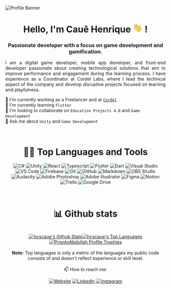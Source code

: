 <!-- I used this repository as inspiration: https://github.com/DavidsDvm/DavidsDvm -->
<!-- I used this repository as inspiration: https://github.com/PriontoAbdullah/PriontoAbdullah -->

![Profile Banner](https://user-images.githubusercontent.com/48563952/233785687-ff4a35e8-c9a6-4abd-9c2f-7a68742d6a58.png)

<h1 align="center"> Hello, I'm Cauê Henrique <img src="https://raw.githubusercontent.com/ABSphreak/ABSphreak/master/gifs/Hi.gif" width="30px" height="30px" > ! </h1>

<h3 align="center">Passionate developer with a focus on game development and gamification.</h3>  

<p align="justify">I am a digital game developer, mobile app developer, and front-end developer passionate about creating technological solutions that aim to improve performance and engagement during the learning process. I have experience as a Coordinator at Cordel Labs, where I lead the technical aspect of the company and develop disruptive projects focused on learning and playfulness.</p>
 
🔭 I'm currently working as a Freelancer and at [`Cordel`](https://github.com/Cordel-Labs)<br>🌱 I'm currently learning `Flutter`<br>👯 I'm looking to collaborate on `Education Projects 4.0` and `Game Development`<br>💬 Ask me about `Unity` and `Game Development`

<br/>
<h1 align="center"> 👨‍💻 Top Languages and Tools</h1>

<div align="center">
 
 ![C#](https://img.shields.io/badge/C%23-239120?style=for-the-badge&logo=c-sharp&logoColor=white)
 ![Unity](https://img.shields.io/badge/Unity-000000?style=for-the-badge&logo=unity&logoColor=white)
 ![React](https://img.shields.io/badge/React-61DAFB?style=for-the-badge&logo=react&logoColor=20232A)
 ![Typescript](https://img.shields.io/badge/Typescript-2F74C0?style=for-the-badge&logo=typescript&logoColor=white)
 ![Flutter](https://img.shields.io/badge/Flutter-6A89E5?style=for-the-badge&logo=flutter&logoColor=fff)
 ![Dart](https://img.shields.io/badge/dart-6A89E5?style=for-the-badge&logo=dart&logoColor=fff)
 ![Visual Studio](https://img.shields.io/badge/Visual%20Studio-5C2D91?style=for-the-badge&logo=visual-studio&logoColor=white)
 ![VS Code](https://img.shields.io/badge/VS%20Code-007acc?style=for-the-badge&logo=visual-studio-code&logoColor=white)
 ![Firebase](https://img.shields.io/badge/Firebase-051E34?style=for-the-badge&logo=firebase&logoColor=FFCB2B)
 ![Git](https://img.shields.io/badge/Git-f05032?style=for-the-badge&logo=git&logoColor=white)
 ![GitHub](https://img.shields.io/badge/GitHub-181717?style=for-the-badge&logo=github&logoColor=white)
 ![Markdown](https://img.shields.io/badge/Markdown-000000?style=for-the-badge&logo=markdown&logoColor=white)
 ![OBS Studio](https://img.shields.io/badge/OBS-302E31?style=for-the-badge&logo=obs-studio&logoColor=white)
 ![Audacity](https://img.shields.io/badge/Audacity-0000CC?style=for-the-badge&logo=audacity&logoColor=white)
 ![Adobe Photoshop](https://img.shields.io/badge/Adobe%20Photoshop-31A8FF?style=for-the-badge&logo=adobe-photoshop&logoColor=white)
 ![Adobe Illustrator](https://img.shields.io/badge/Adobe%20Illustrator-FF9A00?style=for-the-badge&logo=adobe-illustrator&logoColor=white)
 ![Figma](https://img.shields.io/badge/Figma-F24E1E?style=for-the-badge&logo=figma&logoColor=white)
 ![Notion](https://img.shields.io/badge/Notion-000000?style=for-the-badge&logo=notion&logoColor=white)
 ![Trello](https://img.shields.io/badge/Trello-0055CC?style=for-the-badge&logo=trello&logoColor=fff)
 ![Google Drive](https://img.shields.io/badge/Google%20drive-00AC47?style=for-the-badge&logo=google-drive&logoColor=fff)
 
</div>
 
<br /> 
<h1 align="center"> 📊 Github stats</h1>
<!-- Bassed on: https://github.com/anuraghazra/github-readme-stats -->
<div align="center">
 <br/>
 <a href="https://github.com/hcscaue/github-readme-stats"><img alt="hcscaue's Github Stats" src="https://github-readme-stats.vercel.app/api/?username=hcscaue&show_icons=true&count_private=true&theme=react&bg_color=22272E&title_color=fff&icon_color=fff&show_icons=true&border_color=22272E&border_radius=0" height="192px"/><img alt="hcscaue's Top Languages" src="https://github-readme-stats.vercel.app/api/top-langs/?username=hcscaue&langs_count=8&layout=compact&theme=react&bg_color=22272E&title_color=fff&icon_color=fff&show_icons=true&border_color=22272E&border_radius=0" height="192px"/></a>
 <br/>
 <div align="center">
  <a href="https://github.com/ryo-ma/github-profile-trophy">
    <img src="https://github-profile-trophy.vercel.app/?username=hcscaue&theme=nord&no-frame=true&border=%220%22&margin-w=15&margin-h=15&row=1" alt="PriontoAbdullah Profile Trophies" />
  </a>
 </div>
 <br/>
 <b>Note:</b> <!--The stats that appear on trophies only reflect my progress in public repositories; -->Top languages is only a metric of the languages my public code consists of and doesn't reflect experience or skill level.
</div>
<br/>

<!-- Projects section -->

<!-- ## 📘 My top open source projects -->

<!-- Bassed on: Repo info cards - https://github.com/anuraghazra/github-readme-stats -->
<!-- <p align="center">
  <p style="widht: 100%;" align="center">
    <a href="https://github.com/DavidsDvm/Flowy"><img align="left" width="45%" height="150px" src="https://github-readme-stats.vercel.app/api/pin/?username=DavidsDvm&repo=Flowy&bg_color=1F222E&title_color=7cebf5&icon_color=2d7de4&theme=react&border_color=7cebf5&border_radius=10&show_icons=true" alt="readme-typing-svg"></a>
    <a href="https://github.com/DavidsDvm/MascotasOlarte"><img align="right" width="45%" height="150px" src="https://github-readme-stats.vercel.app/api/pin/?username=DavidsDvm&repo=MascotasOlarte&bg_color=1F222E&title_color=7cebf5&icon_color=2d7de4&theme=react&border_color=7cebf5&border_radius=10&show_icons=true" alt="readme-typing-svg"></a>
  </p>
  <p align="center">&#8192;</p>
  <p style="widht: 100%;" align="center">
    <a href="https://github.com/DavidsDvm/Dev_Exercises"><img align="left" width="45%" height="150px" src="https://github-readme-stats.vercel.app/api/pin/?username=DavidsDvm&repo=Dev_Exercises&bg_color=1F222E&title_color=7cebf5&icon_color=2d7de4&theme=react&border_color=7cebf5&border_radius=10&show_icons=true" alt="readme-typing-svg"></a>
    <a href="https://github.com/DavidsDvm/EjerciciosSena"><img align="right" width="45%" height="150px" src="https://github-readme-stats.vercel.app/api/pin?username=hcscaue&repo=EjerciciosSena&theme=react&border_color=7cebf5&border_radius=10&bg_color=1F222E&title_color=7cebf5&icon_color=2d7de4&show_icons=true" alt="custom-icon-badges"></a>
  </p>
</p>

<p align="center">&#8192;</p>
<p align="center">&#8192;</p>

<p align="left">
  <a href="https://github.com/hcscaue?tab=repositories"><img alt="All Repositories" title="All Repositories" src="https://custom-icon-badges.herokuapp.com/badge/-All%20Repos-2962FF?style=for-the-badge&logoColor=white&logo=repo"/></a>
</p> -->

<div align="center">
 📫 How to reach me:

 [![Website](https://img.shields.io/badge/Website-black?style=for-the-badge&logo=google-chrome&logoColor=white)](https://hcscaue.vercel.app/)
 [![LinkedIn](https://img.shields.io/badge/LinkedIn-0077B5?style=for-the-badge&logo=linkedin&logoColor=white)](https://www.linkedin.com/in/hcscaue/)
 [![Instagram](https://img.shields.io/badge/Instagram-red?style=for-the-badge&logo=instagram&logoColor=white)](https://www.instagram.com/hcs.caue/)
</div>
